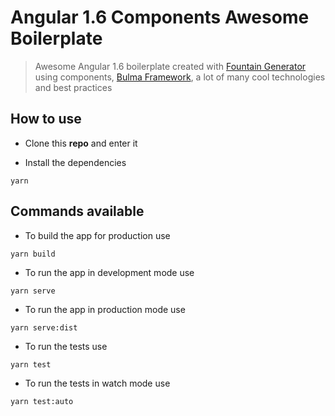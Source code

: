 # Angular 1.6 Components Awesome Boilerplate

> Awesome Angular 1.6 boilerplate created with [Fountain Generator](http://fountainjs.io)
using components, [Bulma Framework](http://bulma.io), a lot of many cool technologies
and best practices

## How to use

- Clone this **repo** and enter it

- Install the dependencies

```
yarn
```

## Commands available

- To build the app for production use

```
yarn build
```

- To run the app in development mode use

```
yarn serve
```

- To run the app in production mode use

```
yarn serve:dist
```

- To run the tests use

```
yarn test
```

- To run the tests in watch mode use

```
yarn test:auto
```
